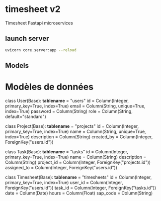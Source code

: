 # timesheet v2

Timesheet Fastapi microservices


## launch server
```bash
uvicorn core.server:app --reload
```

## Models
# Modèles de données
class User(Base):
    __tablename__ = "users"
    id = Column(Integer, primary_key=True, index=True)
    email = Column(String, unique=True, index=True)
    password = Column(String)
    role = Column(String, default="standard")

class Project(Base):
    __tablename__ = "projects"
    id = Column(Integer, primary_key=True, index=True)
    name = Column(String, unique=True, index=True)
    description = Column(String)
    created_by = Column(Integer, ForeignKey("users.id"))

class Task(Base):
    __tablename__ = "tasks"
    id = Column(Integer, primary_key=True, index=True)
    name = Column(String)
    description = Column(String)
    project_id = Column(Integer, ForeignKey("projects.id"))
    assigned_to = Column(Integer, ForeignKey("users.id"))

class Timesheet(Base):
    __tablename__ = "timesheets"
    id = Column(Integer, primary_key=True, index=True)
    user_id = Column(Integer, ForeignKey("users.id"))
    task_id = Column(Integer, ForeignKey("tasks.id"))
    date = Column(Date)
    hours = Column(Float)
    sap_code = Column(String)